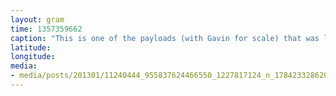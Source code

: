 ```yaml
---
layout: gram
time: 1357359662
caption: "This is one of the payloads (with Gavin for scale) that was launched at the Long Duration Balloon Project."
latitude: 
longitude: 
media:
- media/posts/201301/11240444_955837624466550_1227817124_n_17842332862000351.jpg
---
```


